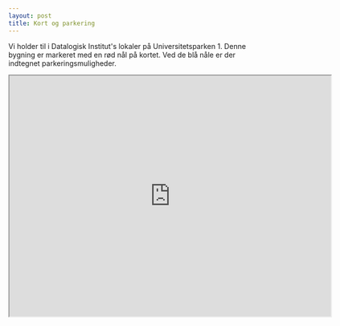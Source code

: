 ```yaml
---
layout: post
title: Kort og parkering
---
```


Vi holder til i Datalogisk Institut's lokaler på
Universitetsparken 1. Denne bygning er markeret med en rød nål på
kortet. Ved de blå nåle er der indtegnet parkeringsmuligheder.

<center>
<iframe src="https://www.google.com/maps/d/u/0/embed?mid=zZZ6TqiAWm20.k7aIEpjpFSuQ" width="640" height="480"></iframe>
</center>
